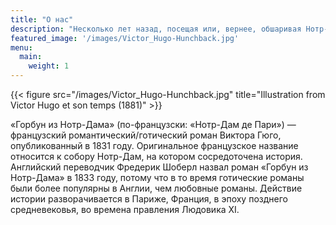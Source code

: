```yaml
---
title: "О нас"
description: "Несколько лет назад, посещая или, вернее, обшаривая Нотр-Дам, автор этой книги нашел в темном уголке одной из башен следующее слово, выгравированное от руки на стене: — АНАНКЕ."
featured_image: '/images/Victor_Hugo-Hunchback.jpg'
menu:
  main:
    weight: 1
---
```

{{< figure src="/images/Victor_Hugo-Hunchback.jpg" title="Illustration from Victor Hugo et son temps (1881)" >}}

«Горбун из Нотр-Дама» (по-французски: «Нотр-Дам де Пари») — французский романтический/готический роман Виктора Гюго, опубликованный в 1831 году. Оригинальное французское название относится к собору Нотр-Дам, на котором сосредоточена история. Английский переводчик Фредерик Шоберл назвал роман «Горбун из Нотр-Дама» в 1833 году, потому что в то время готические романы были более популярны в Англии, чем любовные романы. Действие истории разворачивается в Париже, Франция, в эпоху позднего средневековья, во времена правления Людовика XI.
